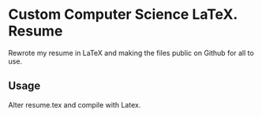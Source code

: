 # Custom Computer Science LaTeX. Resume
Rewrote my resume in LaTeX and making the files public on Github for all to use.

## Usage
Alter resume.tex and compile with Latex.
